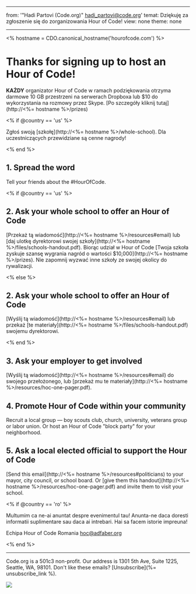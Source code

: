 * * *

from: '"Hadi Partovi (Code.org)" [&#104;&#x61;&#x64;&#105;&#x5f;&#112;&#x61;&#x72;&#116;&#x6f;&#118;&#x69;&#x40;&#99;&#x6f;&#100;&#x65;&#x2e;&#111;&#x72;&#103;](&#109;&#x61;&#105;&#x6c;&#x74;&#111;&#x3a;&#104;&#x61;&#x64;&#105;&#x5f;&#112;&#x61;&#x72;&#116;&#x6f;&#118;&#x69;&#x40;&#99;&#x6f;&#100;&#x65;&#x2e;&#111;&#x72;&#103;)' temat: Dziękuję za zgłoszenie się do zorganizowania Hour of Code! view: none theme: none

* * *

<% hostname = CDO.canonical_hostname('hourofcode.com') %>

# Thanks for signing up to host an Hour of Code!

**KAŻDY** organizator Hour of Code w ramach podziękowania otrzyma darmowe 10 GB przestrzeni na serwerach Dropboxa lub $10 do wykorzystania na rozmowy przez Skype. [Po szczegóły kliknij tutaj](http://<%= hostname %>/prizes)

<% if @country == 'us' %>

Zgłoś swoją [szkołę](http://<%= hostname %>/whole-school). Dla uczestniczących przewidziane są cenne nagrody!

<% end %>

## 1. Spread the word

Tell your friends about the #HourOfCode.

<% if @country == 'us' %>

## 2. Ask your whole school to offer an Hour of Code

[Przekaż tą wiadomość](http://<%= hostname %>/resources#email) lub [daj ulotkę dyrektorowi swojej szkoły](http://<%= hostname %>/files/schools-handout.pdf). Biorąc udział w Hour of Code [Twoja szkoła zyskuje szansę wygrania nagród o wartości $10,000](http://<%= hostname %>/prizes). Nie zapomnij wyzwać inne szkoły ze swojej okolicy do rywalizacji.

<% else %>

## 2. Ask your whole school to offer an Hour of Code

[Wyślij tą wiadomość](http://<%= hostname %>/resources#email) lub przekaż [te materiały](http://<%= hostname %>/files/schools-handout.pdf) swojemu dyrektorowi.

<% end %>

## 3. Ask your employer to get involved

[Wyślij tą wiadomość](http://<%= hostname %>/resources#email) do swojego przełożonego, lub [przekaż mu te materiały](http://<%= hostname %>/resources/hoc-one-pager.pdf).

## 4. Promote Hour of Code within your community

Recruit a local group — boy scouts club, church, university, veterans group or labor union. Or host an Hour of Code "block party" for your neighborhood.

## 5. Ask a local elected official to support the Hour of Code

[Send this email](http://<%= hostname %>/resources#politicians) to your mayor, city council, or school board. Or [give them this handout](http://<%= hostname %>/resources/hoc-one-pager.pdf) and invite them to visit your school.

<% if @country == 'ro' %>

Multumim ca ne-ai anuntat despre evenimentul tau! Anunta-ne daca doresti informatii suplimentare sau daca ai intrebari. Hai sa facem istorie impreuna!

Echipa Hour of Code Romania hoc@adfaber.org

<% end %>

* * *

Code.org is a 501c3 non-profit. Our address is 1301 5th Ave, Suite 1225, Seattle, WA, 98101. Don't like these emails? [Unsubscribe](%= unsubscribe_link %).

![](<%= tracking_pixel %>)